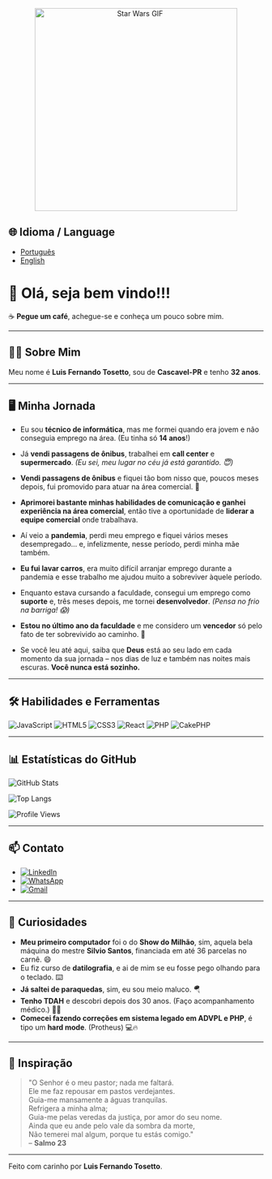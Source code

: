 <p align="center">
  <img src="https://media2.giphy.com/media/v1.Y2lkPTc5MGI3NjExb25xemR5cGM3MXA3Z3V3NTJhNzlsaDhraGpkamJsZWxoMHBodWYzYiZlcD12MV9pbnRlcm5hbF9naWZfYnlfaWQmY3Q9Zw/3ornk57KwDXf81rjWM/giphy.gif" alt="Star Wars GIF" width="400">
</p>

## 🌐 Idioma / Language
- [Português](README.md)
- [English](README-en.md)

# 👋 Olá, seja bem vindo!!!

☕ **Pegue um café**, achegue-se e conheça um pouco sobre mim.

---

## 🧑‍💻 Sobre Mim

Meu nome é **Luis Fernando Tosetto**, sou de **Cascavel-PR** e tenho **32 anos**.

---

## 🖥️ Minha Jornada
  
- Eu sou **técnico de informática**, mas me formei quando era jovem e não conseguia emprego na área. (Eu tinha só **14 anos**!)

- Já **vendi passagens de ônibus**, trabalhei em **call center** e **supermercado**. *(Eu sei, meu lugar no céu já está garantido. 😇)*

- **Vendi passagens de ônibus** e fiquei tão bom nisso que, poucos meses depois, fui promovido para atuar na área comercial. 🚀

- **Aprimorei bastante minhas habilidades de comunicação e ganhei experiência na área comercial**, então tive a oportunidade de **liderar a equipe comercial** onde trabalhava.

- Aí veio a **pandemia**, perdi meu emprego e fiquei vários meses desempregado... e, infelizmente, nesse período, perdi minha mãe também.

- **Eu fui lavar carros**, era muito difícil arranjar emprego durante a pandemia e esse trabalho me ajudou muito a sobreviver àquele período.

- Enquanto estava cursando a faculdade, consegui um emprego como **suporte** e, três meses depois, me tornei **desenvolvedor**. *(Pensa no frio na barriga! 😱)*

- **Estou no último ano da faculdade** e me considero um **vencedor** só pelo fato de ter sobrevivido ao caminho. 💪

- Se você leu até aqui, saiba que **Deus** está ao seu lado em cada momento da sua jornada – nos dias de luz e também nas noites mais escuras. **Você nunca está sozinho.**

---

## 🛠️ Habilidades e Ferramentas

![JavaScript](https://img.shields.io/badge/JavaScript-F7DF1E?style=for-the-badge&logo=javascript&logoColor=black)
![HTML5](https://img.shields.io/badge/HTML5-E34F26?style=for-the-badge&logo=html5&logoColor=white)
![CSS3](https://img.shields.io/badge/CSS3-1572B6?style=for-the-badge&logo=css3&logoColor=white)
![React](https://img.shields.io/badge/React-20232A?style=for-the-badge&logo=react&logoColor=61DAFB)
![PHP](https://img.shields.io/badge/PHP-777BB4?style=for-the-badge&logo=php&logoColor=white)
![CakePHP](https://img.shields.io/badge/CakePHP-D33C44?style=for-the-badge&logo=cakephp&logoColor=white)

---

## 📊 Estatísticas do GitHub

![GitHub Stats](https://github-readme-stats.vercel.app/api?username=toz3tto&show_icons=true&theme=radical)

![Top Langs](https://github-readme-stats.vercel.app/api/top-langs/?username=toz3tto&layout=compact&theme=radical)

![Profile Views](https://komarev.com/ghpvc/?username=toz3tto&color=blue&style=flat-square)

---

## 📫 Contato

- [![LinkedIn](https://img.shields.io/badge/LinkedIn-0077B5?style=for-the-badge&logo=linkedin&logoColor=white)](https://www.linkedin.com/in/luis-fernando-tosetto-3433291b9)
- [![WhatsApp](https://img.shields.io/badge/WhatsApp-25D366?style=for-the-badge&logo=whatsapp&logoColor=white)](https://wa.me/5545999462368)
- [![Gmail](https://img.shields.io/badge/Gmail-D14836?style=for-the-badge&logo=gmail&logoColor=white)](mailto:luisftosetto@gmail.com)

---

## 🎯 Curiosidades

- **Meu primeiro computador** foi o do **Show do Milhão**, sim, aquela bela máquina do mestre **Silvio Santos**, financiada em até 36 parcelas no carnê. 😄
- Eu fiz curso de **datilografia**, e ai de mim se eu fosse pego olhando para o teclado. ⌨️
- **Já saltei de paraquedas**, sim, eu sou meio maluco. 🪂  
- **Tenho TDAH** e descobri depois dos 30 anos. (Faço acompanhamento médico.) 🧠💊  
- **Comecei fazendo correções em sistema legado em ADVPL e PHP**, é tipo um **hard mode**. (Protheus) 💻🔥

---

## 🌟 Inspiração

> "O Senhor é o meu pastor; nada me faltará.  
> Ele me faz repousar em pastos verdejantes.  
> Guia-me mansamente a águas tranquilas.  
> Refrigera a minha alma;  
> Guia-me pelas veredas da justiça, por amor do seu nome.  
> Ainda que eu ande pelo vale da sombra da morte,  
> Não temerei mal algum, porque tu estás comigo."  
> – **Salmo 23**

---

Feito com carinho por **Luis Fernando Tosetto**.
